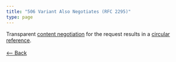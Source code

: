 ```yaml
---
title: "506 Variant Also Negotiates (RFC 2295)"
type: page
---
```

Transparent [content negotiation](https://en.wikipedia.org/wiki/Content_negotiation) for the request results in a [circular reference](https://en.wikipedia.org/wiki/Circular_reference).<br /><br />[<-- Back](../../)